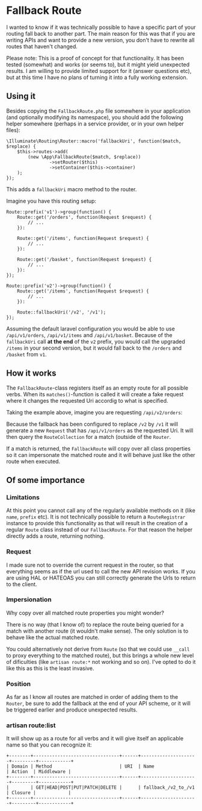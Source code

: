 # Fallback Route

I wanted to know if it was technically possible to have a specific part of your routing fall back to another part.
The main reason for this was that if you are writing APIs and want to provide a new version, you don't have to rewrite all routes that haven't changed.

Please note: This is a proof of concept for that functionality. It has been tested (somewhat) and works (or seems to), but it might yield unexpected results. 
I am willing to provide limited support for it (answer questions etc), but at this time I have no plans of turning it into a fully working extension.

## Using it
Besides copying the `FallbackRoute.php` file somewhere in your application (and optionally modifying its namespace), you should add the following helper somewhere (perhaps in a service provider, or in your own helper files):

```
\Illuminate\Routing\Router::macro('fallbackUri', function($match, $replace) {
    $this->routes->add(
        (new \App\FallbackRoute($match, $replace))
                ->setRouter($this)
                ->setContainer($this->container)
    );
});
```

This adds a `fallbackUri` macro method to the router.

Imagine you have this routing setup:

```
Route::prefix('v1')->group(function() {
	Route::get('/orders', function(Request $request) {
		// ...
	}):
	
	Route::get('/items', function(Request $request) {
		// ...
	}):

	Route::get('/basket', function(Request $request) {
		// ...
	}):
});	

Route::prefix('v2')->group(function() {
	Route::get('/items', function(Request $request) {
		// ...
	}):

	Route::fallbackUri('/v2', '/v1');
});
```

Assuming the default laravel configuration you would be able to use `/api/v1/orders`, `/api/v1/items` and `/api/v1/basket`. 
Because of the `fallbackUri` call **at the end** of the `v2` prefix, you would call the upgraded `/items` in your second version, but it would fall back to the `/orders` and `/basket` from `v1`.  

## How it works

The `FallbackRoute`-class registers itself as an empty route for all possible verbs. 
When its `matches()`-function is called it will create a fake request where it changes the requested Uri accordig to what is specified. 

Taking the example above, imagine you are requesting `/api/v2/orders`: 

Because the fallback has been configured to replace `/v2` by `/v1` it will generate a new `Request` that has `/api/v1/orders` as the requested Uri. It will then query the `RouteCollection` for a match (outside of the `Router`. 

If a match is returned, the `FallbackRoute` will copy over all class properties so it can impersonate the matched route and it will behave just like the other route when executed.

## Of some importance

### Limitations
At this point you cannot call any of the regularly available methods on it (like `name`, `prefix` etc).
It is not technically possible to return a `RouteRegistrar` instance to provide this functionality as that will result in the creation of a regular `Route` class instead of our `FallbackRoute`. For that reason the helper directly adds a route, returning nothing.

### Request
I made sure not to override the current request in the router, so that everything seems as if the url used to call the new API revision works. 
If you are using HAL or HATEOAS you can still correctly generate the Urls to return to the client.

### Impersionation
Why copy over all matched route properties you might wonder? 

There is no way (that I know of) to replace the route being queried for a match with another route (it wouldn't make sense). 
The only solution is to behave like the actual matched route. 

You could alternatively not derive from `Route` (so that we could use `__call` to proxy everything to the matched route), but this brings a whole new level of dificulties (like `artisan route:*` not working and so on). I've opted to do it like this as this is the least invasive. 

### Position
As far as I know all routes are matched in order of adding them to the `Router`, be sure to add the fallback at the end of your API scheme, or it will be triggered earlier and produce unexpected results.

### artisan route:list

It will show up as a route for all verbs and it will give itself an applicable name so that you can recognize it:

```
+--------+--------------------------------+------+---------------------+---------+------------+
| Domain | Method                         | URI  | Name                | Action  | Middleware |
+--------+--------------------------------+------+---------------------+---------+------------+
|        | GET|HEAD|POST|PUT|PATCH|DELETE |      | fallback_/v2_to_/v1 | Closure |            |
+--------+--------------------------------+------+---------------------+---------+------------+
```
